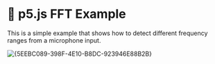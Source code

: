 # 🎤 p5.js FFT Example

This is a simple example that shows how to detect different frequency ranges from a microphone input.

![{5EEBC089-398F-4E10-B8DC-923946E88B2B}](https://github.com/user-attachments/assets/5b611061-459c-48a6-9cb3-9035294fb048)
